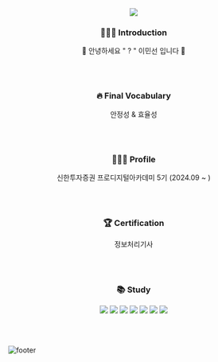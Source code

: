 <div align="center"><img src="https://capsule-render.vercel.app/api?type=waving&color=#0100FF&height=150&section=header" /></div>

<div align="center">
<h3 align="center">🧑🏻‍💻 Introduction</h3>
<p align="center">🐣 안녕하세요 " ? " 이민선 입니다 🌱</p>
</div>

<br><br>
<h3 align="center"> 🔥 Final Vocabulary</h3>
<p align="center"> 안정성 & 효율성 </p>

<br><br>
<h3 align="center">🧑🏻‍💻 Profile</h3>
<p align="center">신한투자증권 프로디지털아카데미 5기 (2024.09 ~ ) </p>

<br><br>
<h3 align="center"> 🏆 Certification</h3>
<p align="center">정보처리기사</p>

<br><br>
<h3 align="center">📚 Study</h3>
<p align="center">
<img src = "https://img.shields.io/badge/Python-3766AB?style=flat-square&logo=Python&logoColor=white"/>
<img src = "https://img.shields.io/badge/C-FFFF00?style=flat-square&logo=C&logoColor=black"/>
<img src = "https://img.shields.io/badge/C++-00FF00?style=flat-square&logo=C%2B%2B&logoColor=black"/>
<img src = "https://img.shields.io/badge/Java-FF0000?style=flat-square&logo=Java&logoColor=white"/>
<img src= "https://img.shields.io/badge/Django-FFFFFF?style=flat-square&logo=Django&logoColor=black"/>
<img src = "https://img.shields.io/badge/Spring-1DDB16?style=flat-square&logo=Spring&logoColor=white"/>
<img src = "https://img.shields.io/badge/Mysql-00AAFF?style=flat-square&logo=Mysql&logoColor=white"/>
</p>

<br><br>

![footer](https://capsule-render.vercel.app/api?section=footer&type=waving&color=#0100FF)

<!--
함께 일하고 싶은 사람
효율성 중시 하는 성격 -> 이런 점이 백엔드와 인프라 설계 쪽 하고 싶다는 생각을 하게 만듬
우연한 계기로 연구실에 들어가게 되었고 ... 연구실에서 배운 점들 아는 것과 모르는 것 그 모르는 것을 그때 그때 찾아가는 능력
로그를 보는 능력, 리눅스랑 친한 편이다
프로젝트할때 팀에 민폐가 되지 않으려고 공부 중에 있다. 습득력 빠르다
파이널 보카 
안정성 -> 안정적인 삶을 살기 위해서 노력하고 있다 요즘 안정적인 삶 살기 힘들잖아요 ㅋㅋ 서울에 집이 막 10억 20억이니까 그런 것들을 하기 위해서 노력 중에 잇음
Here are some ideas to get you started:

- 🔭 I’m currently working on ...
- 🌱 I’m currently learning ...
- 👯 I’m looking to collaborate on ...
- 🤔 I’m looking for help with ...
- 💬 Ask me about ...
- 📫 How to reach me: ...
- 😄 Pronouns: ...
- ⚡ Fun fact: ...
-->